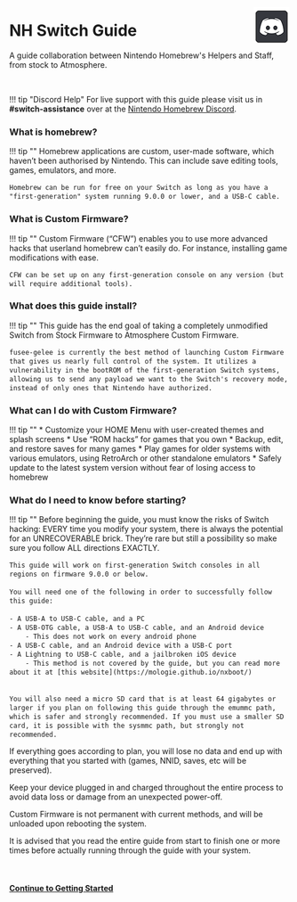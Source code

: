 <a href="https://discord.gg/C29hYvh" target="_blank"><img style="float: right;" src="img/discord.png"></a>

# NH Switch Guide

A guide collaboration between Nintendo Homebrew's Helpers and Staff, from stock to Atmosphere.

&nbsp;

!!! tip "Discord Help"
    For live support with this guide please visit us in **#switch-assistance** over at the [Nintendo Homebrew Discord](https://discord.gg/C29hYvh).

### What is homebrew?

!!! tip ""
    Homebrew applications are custom, user-made software, which haven’t been authorised by Nintendo. This can include save editing tools, games, emulators, and more.

    Homebrew can be run for free on your Switch as long as you have a "first-generation" system running 9.0.0 or lower, and a USB-C cable.

### What is Custom Firmware?

!!! tip ""
    Custom Firmware (“CFW”) enables you to use more advanced hacks that userland homebrew can’t easily do. For instance, installing game modifications with ease.

    CFW can be set up on any first-generation console on any version (but will require additional tools).

### What does this guide install?

!!! tip ""
    This guide has the end goal of taking a completely unmodified Switch from Stock Firmware to Atmosphere Custom Firmware.

    fusee-gelee is currently the best method of launching Custom Firmware that gives us nearly full control of the system. It utilizes a vulnerability in the bootROM of the first-generation Switch systems, allowing us to send any payload we want to the Switch's recovery mode, instead of only ones that Nintendo have authorized.

### What can I do with Custom Firmware?

!!! tip ""
    * Customize your HOME Menu with user-created themes and splash screens
    * Use “ROM hacks” for games that you own
    * Backup, edit, and restore saves for many games
    * Play games for older systems with various emulators, using RetroArch or other standalone emulators
    * Safely update to the latest system version without fear of losing access to homebrew

### What do I need to know before starting?

!!! tip ""
    Before beginning the guide, you must know the risks of Switch hacking: EVERY time you modify your system, there is always the potential for an UNRECOVERABLE brick. They’re rare but still a possibility so make sure you follow ALL directions EXACTLY.

    This guide will work on first-generation Switch consoles in all regions on firmware 9.0.0 or below.

    You will need one of the following in order to successfully follow this guide:

    - A USB-A to USB-C cable, and a PC
    - A USB-OTG cable, a USB-A to USB-C cable, and an Android device
		- This does not work on every android phone
    - A USB-C cable, and an Android device with a USB-C port
    - A Lightning to USB-C cable, and a jailbroken iOS device
        - This method is not covered by the guide, but you can read more about it at [this website](https://mologie.github.io/nxboot/)


    You will also need a micro SD card that is at least 64 gigabytes or larger if you plan on following this guide through the emummc path, which is safer and strongly recommended. If you must use a smaller SD card, it is possible with the sysmmc path, but strongly not recommended.

If everything goes according to plan, you will lose no data and end up with everything that you started with (games, NNID, saves, etc will be preserved).

Keep your device plugged in and charged throughout the entire process to avoid data loss or damage from an unexpected power-off.

Custom Firmware is not permanent with current methods, and will be unloaded upon rebooting the system.

It is advised that you read the entire guide from start to finish one or more times before actually running through the guide with your system.

&nbsp;

#### [Continue to Getting Started <i class="fa fa-arrow-circle-right fa-lg"></i>](user_guide/getting_started.md) 

